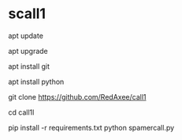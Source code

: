 # scall1


apt update

  apt upgrade
  
  apt install git
  
  
  apt install python
  
  
  git clone https://github.com/RedAxee/call1
  
  
  cd call1l
  

  
  pip install -r requirements.txt
  python spamercall.py
